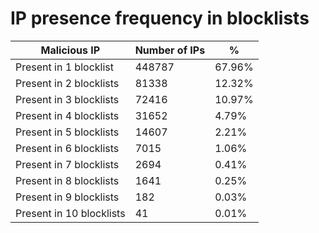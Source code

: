 # IP presence frequency in blocklists
| Malicious IP | Number of IPs | % |
|----|----|----|
| Present in 1 blocklist | 448787 | 67.96% |
| Present in 2 blocklists | 81338 | 12.32% |
| Present in 3 blocklists | 72416 | 10.97% |
| Present in 4 blocklists | 31652 | 4.79% |
| Present in 5 blocklists | 14607 | 2.21% |
| Present in 6 blocklists | 7015 | 1.06% |
| Present in 7 blocklists | 2694 | 0.41% |
| Present in 8 blocklists | 1641 | 0.25% |
| Present in 9 blocklists | 182 | 0.03% |
| Present in 10 blocklists | 41 | 0.01% |
